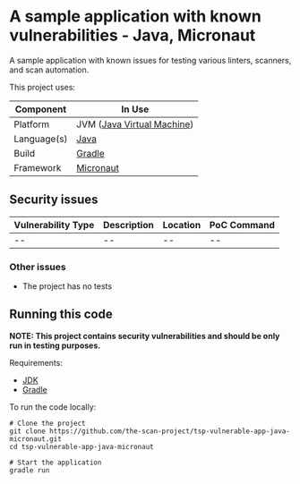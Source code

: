# A sample application with known vulnerabilities - Java, Micronaut

A sample application with known issues for testing various linters, scanners,
and scan automation.

This project uses:

| Component   | In Use                                                  | 
|-------------|---------------------------------------------------------|
| Platform    | JVM ([Java Virtual Machine](https://openjdk.java.net/)) |
| Language(s) | [Java](https://www.java.com/)                           |
| Build       | [Gradle](https://gradle.org/)                           |
| Framework   | [Micronaut](https://micronaut.io/)                      |

## Security issues

| Vulnerability Type | Description | Location | PoC Command |
|--------------------|-------------|----------|-------------|
| --                 | --          | --       | --          | 

### Other issues

* The project has no tests

## Running this code

**NOTE: This project contains security vulnerabilities and should be only run in
testing purposes.**

Requirements:

* [JDK](https://openjdk.java.net/)
* [Gradle](https://gradle.org/)

To run the code locally:

```shell
# Clone the project
git clone https://github.com/the-scan-project/tsp-vulnerable-app-java-micronaut.git
cd tsp-vulnerable-app-java-micronaut

# Start the application
gradle run
```
